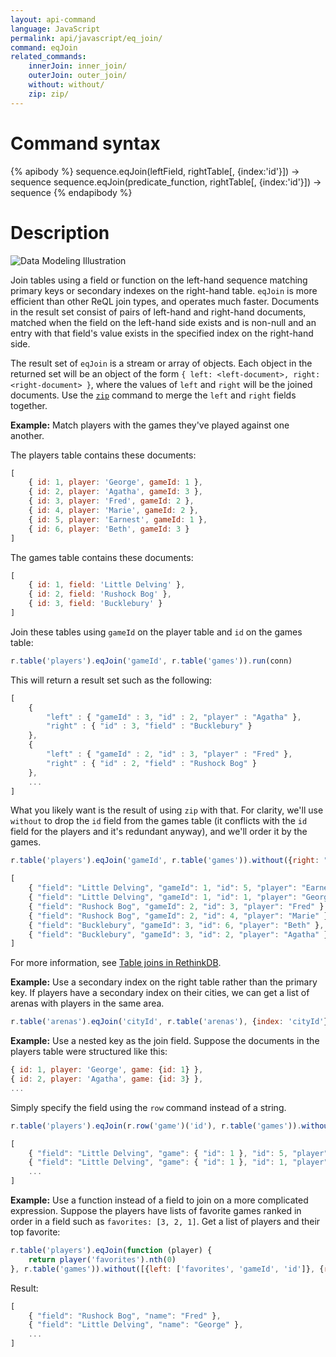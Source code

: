 ```yaml
---
layout: api-command
language: JavaScript
permalink: api/javascript/eq_join/
command: eqJoin
related_commands:
    innerJoin: inner_join/
    outerJoin: outer_join/
    without: without/
    zip: zip/
---
```


# Command syntax #

{% apibody %}
sequence.eqJoin(leftField, rightTable[, {index:'id'}]) &rarr; sequence
sequence.eqJoin(predicate_function, rightTable[, {index:'id'}]) &rarr; sequence
{% endapibody %}

# Description #

<img alt="Data Modeling Illustration" class="api_command_illustration"
    src="/assets/images/docs/api_illustrations/table-joins.png" />

Join tables using a field or function on the left-hand sequence matching primary keys or secondary indexes on the right-hand table. `eqJoin` is more efficient than other ReQL join types, and operates much faster. Documents in the result set consist of pairs of left-hand and right-hand documents, matched when the field on the left-hand side exists and is non-null and an entry with that field's value exists in the specified index on the right-hand side.

The result set of `eqJoin` is a stream or array of objects. Each object in the returned set will be an object of the form `{ left: <left-document>, right: <right-document> }`, where the values of `left` and `right` will be the joined documents. Use the <code><a href="/api/javascript/zip/">zip</a></code> command to merge the `left` and `right` fields together.

**Example:** Match players with the games they've played against one another.

The players table contains these documents:

```js
[
    { id: 1, player: 'George', gameId: 1 },
    { id: 2, player: 'Agatha', gameId: 3 },
    { id: 3, player: 'Fred', gameId: 2 },
    { id: 4, player: 'Marie', gameId: 2 },
    { id: 5, player: 'Earnest', gameId: 1 },
    { id: 6, player: 'Beth', gameId: 3 }
]
```

The games table contains these documents:

```js
[
    { id: 1, field: 'Little Delving' },
    { id: 2, field: 'Rushock Bog' },
    { id: 3, field: 'Bucklebury' }
]
```

Join these tables using `gameId` on the player table and `id` on the games table:

```js
r.table('players').eqJoin('gameId', r.table('games')).run(conn)
```

This will return a result set such as the following:

```js
[
    {
        "left" : { "gameId" : 3, "id" : 2, "player" : "Agatha" },
        "right" : { "id" : 3, "field" : "Bucklebury" }
    },
    {
        "left" : { "gameId" : 2, "id" : 3, "player" : "Fred" },
        "right" : { "id" : 2, "field" : "Rushock Bog" }
    },
    ...
]
```

What you likely want is the result of using `zip` with that. For clarity, we'll use `without` to drop the `id` field from the games table (it conflicts with the `id` field for the players and it's redundant anyway), and we'll order it by the games.

```js
r.table('players').eqJoin('gameId', r.table('games')).without({right: "id"}).zip().orderBy('gameId').run(conn)

[
    { "field": "Little Delving", "gameId": 1, "id": 5, "player": "Earnest" },
    { "field": "Little Delving", "gameId": 1, "id": 1, "player": "George" },
    { "field": "Rushock Bog", "gameId": 2, "id": 3, "player": "Fred" },
    { "field": "Rushock Bog", "gameId": 2, "id": 4, "player": "Marie" },
    { "field": "Bucklebury", "gameId": 3, "id": 6, "player": "Beth" },
    { "field": "Bucklebury", "gameId": 3, "id": 2, "player": "Agatha" }
]
```

For more information, see [Table joins in RethinkDB](/docs/table-joins/).

**Example:** Use a secondary index on the right table rather than the primary key. If players have a secondary index on their cities, we can get a list of arenas with players in the same area.

```js
r.table('arenas').eqJoin('cityId', r.table('arenas'), {index: 'cityId'}).run(conn)
```

**Example:** Use a nested key as the join field. Suppose the documents in the players table were structured like this:

```js
{ id: 1, player: 'George', game: {id: 1} },
{ id: 2, player: 'Agatha', game: {id: 3} },
...
```

Simply specify the field using the `row` command instead of a string.

```js
r.table('players').eqJoin(r.row('game')('id'), r.table('games')).without({right: 'id'}).zip()

[
    { "field": "Little Delving", "game": { "id": 1 }, "id": 5, "player": "Earnest" },
    { "field": "Little Delving", "game": { "id": 1 }, "id": 1, "player": "George" },
    ...
]
```

**Example:** Use a function instead of a field to join on a more complicated expression. Suppose the players have lists of favorite games ranked in order in a field such as `favorites: [3, 2, 1]`. Get a list of players and their top favorite:

```js
r.table('players').eqJoin(function (player) {
    return player('favorites').nth(0)
}, r.table('games')).without([{left: ['favorites', 'gameId', 'id']}, {right: 'id'}]).zip()
```

Result:

```js
[
	{ "field": "Rushock Bog", "name": "Fred" },
	{ "field": "Little Delving", "name": "George" },
	...
]
```
